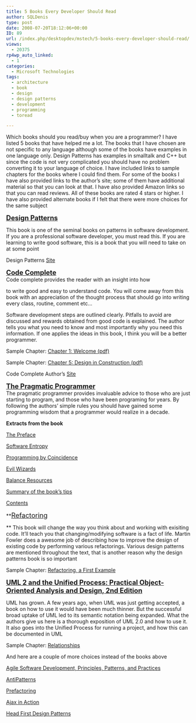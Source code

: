 ```yaml
---
title: 5 Books Every Developer Should Read
author: SQLDenis
type: post
date: 2008-07-20T18:12:06+00:00
ID: 89
url: /index.php/desktopdev/mstech/5-books-every-developer-should-read/
views:
  - 20375
rp4wp_auto_linked:
  - 1
categories:
  - Microsoft Technologies
tags:
  - architecture
  - book
  - design
  - design patterns
  - development
  - programming
  - toread

---
```

Which books should you read/buy when you are a programmer? I have listed 5 books that have helped me a lot. The books that I have chosen are not specific to any language although some of the books have examples in one language only. Design Patterns has examples in smalltalk and C++ but since the code is not very complicated you should have no problem converting it to your language of choice. I have included links to sample chapters for the books where I could find them. For some of the books I have also provided links to the author&#8217;s site; some of them have additional material so that you can look at that. I have also provided Amazon links so that you can read reviews. All of these books are rated 4 stars or higher. I have also provided alternate books if I felt that there were more choices for the same subject

**<span style="font-size:130%;color:#cc0000;"><a href="http://www.amazon.com/exec/obidos/ASIN/0201633612/sql08-20/102-1687136-8876917?%5Fencoding=UTF8&camp=1789&link%5Fcode=xm2">Design Patterns</a></span>**
  
This book is one of the seminal books on patterns in software development. If you are a professional software developer, you must read this. If you are learning to write good software, this is a book that you will need to take on at some point

Design Patterns [Site][1]

<span style="font-size:130%;color:#cc0000;"><strong><a href="http://www.amazon.com/exec/obidos/ASIN/0735619670/sql08-20/102-5735017-0910517?%5Fencoding=UTF8&camp=1789&link%5Fcode=xm2">Code Complete</a><br /> </strong></span>Code complete provides the reader with an insight into how
  
to write good and easy to understand code. You will come away from this book with an appreciation of the thought process that should go into writing every class, routine, comment etc&#8230;

Software development steps are outlined clearly. Pitfalls to avoid are discussed and rewards obtained from good code is explained. The author tells you what you need to know and most importantly why you need this information. If one applies the ideas in this book, I think you will be a better programmer.

Sample Chapter: [Chapter 1: Welcome (pdf)][2]
  
Sample Chapter: [Chapter 5: Design in Construction (pdf)][3]

Code Complete Author&#8217;s [Site][4]

<span style="font-size:130%;color:#cc0000;"><strong><a href="http://www.amazon.com/exec/obidos/ASIN/020161622X/sql08-20/102-5735017-0910517?%5Fencoding=UTF8&camp=1789&link%5Fcode=xm2">The Pragmatic Programmer</a><br /> </strong></span>The pragmatic programmer provides invaluable advice to those who are just starting to program, and those who have been programing for years. By following the authors&#8217; simple rules you should have gained some programming wisdom that a programmer would realize in a decade.

**Extracts from the book**
  
[The Preface][5]
  
[Software Entropy][6]
  
[Programming by Coincidence][7]
  
[Evil Wizards][8]
  
[Balance Resources][9]
  
[Summary of the book&#8217;s tips][10]
  
[Contents][11]

**[<span style="font-size:130%;">Refactoring</span>][12] 
  
** This book will change the way you think about and working with exisiting code. It&#8217;ll teach you that changing/modifying software is a fact of life. Martin Fowler does a awesome job of describing how to improve the design of existing code by performing various refactorings. Various design patterns are mentioned throughout the text, that is another reason why the design patterns book is so important

Sample Chapter: [Refactoring, a First Example][13]

<span style="font-size:130%;color:#cc0000;"><strong><a href="http://www.amazon.com/exec/obidos/ASIN/0321321278/sql08-20/102-5735017-0910517?%5Fencoding=UTF8&camp=1789&link%5Fcode=xm2">UML 2 and the Unified Process: Practical Object-Oriented Analysis and Design, 2nd Edition</a></strong></span>
  
UML has grown. A few years ago, when UML was just getting accepted, a book on how to use it would have been much thinner. But the successful broad uptake of UML led to its semantic notation being expanded. What the authors give us here is a thorough exposition of UML 2.0 and how to use it. It also goes into the Unified Process for running a project, and how this can be documented in UML

Sample Chapter: [Relationships][14] 

And here are a couple of more choices instead of the books above
  
[Agile Software Development, Principles, Patterns, and Practices][15]
  
[AntiPatterns][16]
  
[Prefactoring][17] 
  
[Ajax in Action][18]
  
[Head First Design Patterns][19]

 [1]: http://lci.cs.ubbcluj.ro/~raduking/Books/Design%20Patterns/
 [2]: http://www.cc2e.com/docs/Chapter1-Welcome.pdf
 [3]: http://www.cc2e.com/docs/Chapter5-Design.pdf
 [4]: http://www.cc2e.com/
 [5]: http://www.pragmaticprogrammer.com/ppbook/extracts/preface.html
 [6]: http://www.pragmaticprogrammer.com/ppbook/extracts/no_broken_windows.html
 [7]: http://www.pragmaticprogrammer.com/ppbook/extracts/coincidence.html
 [8]: http://www.pragmaticprogrammer.com/ppbook/extracts/wizards.html
 [9]: http://www.pragmaticprogrammer.com/ppbook/extracts/balance_resources.html
 [10]: http://www.pragmaticprogrammer.com/ppbook/extracts/rule_list.html
 [11]: http://www.pragmaticprogrammer.com/ppbook/extracts/contents.html
 [12]: http://www.amazon.com/exec/obidos/ASIN/0201485672/sql08-20/102-5735017-0910517?%5Fencoding=UTF8&camp=1789&link%5Fcode=xm2
 [13]: http://www.awprofessional.com/content/images/0201485672/samplechapter/chap4.html
 [14]: http://www.awprofessional.com/content/images/0321321278/samplechapter/arlow_ch09.pdf
 [15]: http://www.amazon.com/exec/obidos/ASIN/0135974445/sql08-20/102-1687136-8876917?%5Fencoding=UTF8&camp=1789&link%5Fcode=xm2
 [16]: http://www.amazon.com/exec/obidos/ASIN/0471197130/sql08-20/102-1687136-8876917?%5Fencoding=UTF8&camp=1789&link%5Fcode=xm2
 [17]: http://www.amazon.com/exec/obidos/ASIN/0596008740/sql08-20/102-1687136-8876917?%5Fencoding=UTF8&camp=1789&link%5Fcode=xm2
 [18]: http://www.amazon.com/exec/obidos/ASIN/1932394613/sql08-20/102-5735017-0910517?%5Fencoding=UTF8&camp=1789&link%5Fcode=xm2
 [19]: http://www.amazon.com/exec/obidos/ASIN/0596007124/sql08-20/102-5735017-0910517?%5Fencoding=UTF8&camp=1789&link%5Fcode=xm2